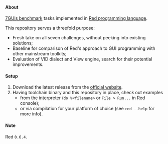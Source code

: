 #### About

[7GUIs benchmark](https://eugenkiss.github.io/7guis) tasks implemented in [Red programming language](https://www.red-lang.org).

This repository serves a threefold purpose:
* Fresh take on all seven challenges, without peeking into existing solutions;
* Baseline for comparison of Red's approach to GUI programming with other mainstream toolkits;
* Evaluation of VID dialect and View engine, search for their potential improvements.

#### Setup

1. Download the latest release from the [official website](https://www.red-lang.org/p/download.html).
1. Having toolchain binary and this repository in place, check out examples
	* from the interpreter (`do %<filename>` or `File > Run...` in Red console);
	* or via compilation for your platform of choice (see `red --help` for more info).

#### Note

Red `0.6.4`.
